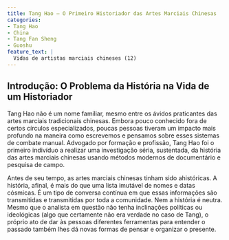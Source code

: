 ```yaml
---
title: Tang Hao – O Primeiro Historiador das Artes Marciais Chinesas
categories:
- Tang Hao
- China
- Tang Fan Sheng 
- Guoshu 
feature_text: |
  Vidas de artistas marciais chineses (12)
---
```



## Introdução: O Problema da História na Vida de um Historiador

Tang Hao não é um nome familiar, mesmo entre os ávidos praticantes das artes marciais tradicionais chinesas. Embora pouco conhecido fora de certos círculos especializados, poucas pessoas tiveram um impacto mais profundo na maneira como escrevemos e pensamos sobre esses sistemas de combate manual. Advogado por formação e profissão, Tang Hao foi o primeiro indivíduo a realizar uma investigação séria, sustentada, da história das artes marciais chinesas usando métodos modernos de documentário e pesquisa de campo.

Antes de seu tempo, as artes marciais chinesas tinham sido ahistóricas. A história, afinal, é mais do que uma lista imutável de nomes e datas cósmicas. É um tipo de conversa contínua em que essas informações são transmitidas e transmitidas por toda a comunidade. Nem a história é neutra. Mesmo que o analista em questão não tenha inclinações políticas ou ideológicas (algo que certamente não era verdade no caso de Tang), o próprio ato de dar às pessoas diferentes ferramentas para entender o passado também lhes dá novas formas de pensar e organizar o presente.

